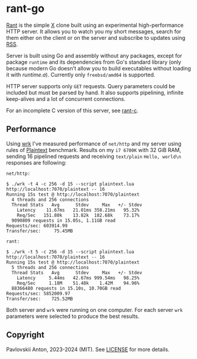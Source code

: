 # rant-go

[Rant](https://rant.anton2920.ru) is the simple [X](https://x.com) clone built using an experimental high-performance HTTP server. It allows you to watch you my short messages, search for them either on the client or on the server and subscribe to updates using [RSS](https://rant.anton2920.ru/rss).

Server is built using Go and assembly without any packages, except for package `runtime` and its dependencies from Go's standard library (only because modern Go doesn't allow you to build executables without loading it with _runtime.a_). Currently only `freebsd/amd64` is supported.

HTTP server supports only `GET` requests. Query parameters could be included but must be parsed by hand. It also supports pipelining, infinite keep-alives and a lot of concurrent connections.

For an incomplete C version of this server, see [rant-c](https://github.com/anton2920/rant-c).

## Performance

Using [wrk](https://github.com/wg/wrk) I've measured performance of `net/http` and my server using rules of [Plaintext](https://github.com/TechEmpower/FrameworkBenchmarks/wiki/Project-Information-Framework-Tests-Overview#plaintext) benchmark. Results on my `i7 6700K` with 32 GiB RAM, sending 16 pipelined requests and receiving `text/plain` `Hello, world\n` responses are following:

```
net/http:

$ ./wrk -t 4 -c 256 -d 15 --script plaintext.lua http://localhost:7070/plaintext -- 16
Running 15s test @ http://localhost:7070/plaintext
  4 threads and 256 connections
  Thread Stats   Avg      Stdev     Max   +/- Stdev
    Latency    11.67ms   21.01ms 358.21ms   95.32%
    Req/Sec   151.80k    13.82k  182.68k    73.17%
  9090809 requests in 15.05s, 1.11GB read
Requests/sec: 603914.99
Transfer/sec:     75.45MB

rant:

$ ./wrk -t 5 -c 256 -d 15 --script plaintext.lua http://localhost:7070/plaintext -- 16
Running 15s test @ http://localhost:7070/plaintext
  5 threads and 256 connections
  Thread Stats   Avg      Stdev     Max   +/- Stdev
    Latency     5.44ms   42.67ms 999.54ms   98.25%
    Req/Sec     1.18M    51.48k    1.42M    94.96%
  88366480 requests in 15.10s, 10.70GB read
Requests/sec: 5852009.97
Transfer/sec:    725.52MB
```

Both server and `wrk` were running on one computer. For each server  `wrk` parameters were selected to produce the best results.

## Copyright

Pavlovskii Anton, 2023-2024 (MIT). See [LICENSE](LICENSE) for more details.
